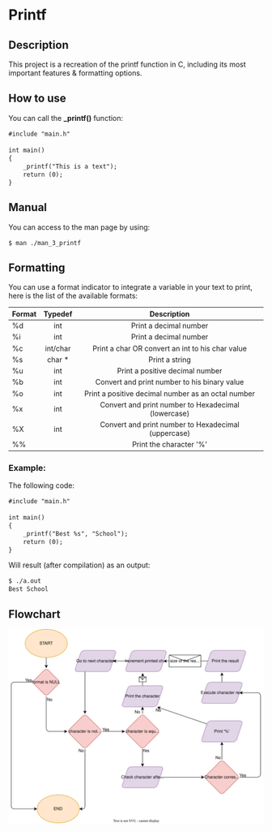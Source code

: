 # Printf

## Description

This project is a recreation of the printf function in C, including its most important features & formatting options.

## How to use
You can call the **_printf()** function:
```
#include "main.h"

int main() 
{
    _printf("This is a text");
    return (0);
}
```

## Manual

You can access to the man page by using:
```
$ man ./man_3_printf
```

## Formatting

You can use a format indicator to integrate a variable in your text to print, here is the list of the available formats: 

| Format  | Typedef | Description |
| ------------- |:-------------:|:-------------:|
| %d      | int    | Print a decimal number  |
| %i      | int    | Print a decimal number  |
| %c      | int/char    | Print a char OR convert an int to his char value  |
| %s      | char * | Print a string  |
| %u      | int    | Print a positive decimal number  |
| %b      | int    | Convert and print number to his binary value  |
| %o      | int    | Print a positive decimal number as an octal number  |
| %x      | int    | Convert and print number to Hexadecimal (lowercase)  |
| %X      | int    | Convert and print number to Hexadecimal (uppercase)  |
| %%      |    | Print the character '%'  |

### Example:

The following code:
``` 
#include "main.h"

int main()
{
    _printf("Best %s", "School");
    return (0);
}
```
Will result (after compilation) as an output:
```
$ ./a.out
Best School
```

## Flowchart

![Flowchart](https://raw.githubusercontent.com/Ezzud/holbertonschool-printf/main/static/flowchart.svg)
